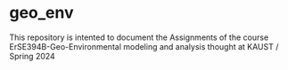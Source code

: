 # geo_env

This repository is intented to document the Assignments of the course ErSE394B-Geo-Environmental modeling and analysis thought at KAUST / Spring 2024
